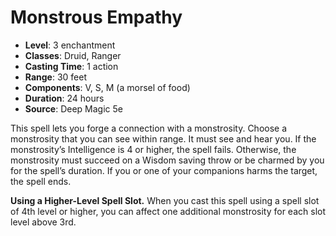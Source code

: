 # Monstrous Empathy

- **Level**: 3 enchantment
- **Classes**: Druid, Ranger
- **Casting Time**: 1 action
- **Range**: 30 feet
- **Components**: V, S, M (a morsel of food)
- **Duration**: 24 hours
- **Source**: Deep Magic 5e

This spell lets you forge a connection with a monstrosity. Choose a monstrosity that you can see within range. It must see and hear you. If the monstrosity’s Intelligence is 4 or higher, the spell fails. Otherwise, the monstrosity must succeed on a Wisdom saving throw or be charmed by you for the spell’s duration. If you or one of your companions harms the target, the spell ends.

**Using a Higher-Level Spell Slot.** When you cast this spell using a spell slot of 4th level or higher, you can affect one additional monstrosity for each slot level above 3rd.

